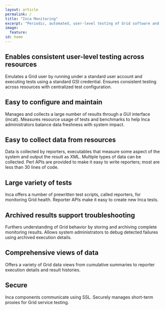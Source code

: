 ```yaml
---
layout: article
permalink: /
title: "Inca Monitoring"
excerpt: "Periodic, automated, user-level testing of Grid software and services"
image:
  feature: 
id: home
---
```


## Enables consistent user-level testing across resources

Emulates a Grid user by running under a standard user account and executing tests using a standard GSI credential. Ensures consistent testing across resources with centralized test configuration.

## Easy to configure and maintain

Manages and collects a large number of results through a GUI interface (incat). Measures resource usage of tests and benchmarks to help Inca administrators balance data freshness with system impact.

## Easy to collect data from resources

Data is collected by reporters, executables that measure some aspect of the system and output the result as XML. Multiple types of data can be collected. Perl APIs are provided to make it easy to write reporters; most are less than 30 lines of code.

## Large variety of tests

Inca offers a number of prewritten test scripts, called reporters, for monitoring Grid health. Reporter APIs make it easy to create new Inca tests.

## Archived results support troubleshooting

Furthers understanding of Grid behavior by storing and archiving complete monitoring results. Allows system administrators to debug detected failures using archived execution details.

## Comprehensive views of data

Offers a variety of Grid data views from cumulative summaries to reporter execution details and result histories.

## Secure

Inca components communicate using SSL. Securely manages short-term proxies for Grid service testing.
